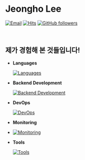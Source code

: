 # Jeongho Lee

[![Email](https://img.shields.io/badge/email-usadev0813@gmail.com-15a3fa?style=flat)](https://github.com/jeonghoHub)
[![Hits](https://hits.seeyoufarm.com/api/count/incr/badge.svg?url=https%3A%2F%2Fgithub.com%2FjeonghoHub%2Fhit-counter&count_bg=%2315A3FA&title_bg=%23555555&icon=&icon_color=%23FFFFFF&title=hits&edge_flat=false)](https://hits.seeyoufarm.com)
[![GitHub followers](https://img.shields.io/github/followers/jeonghoHub?label=Follow&style=social)](https://github.com/jeonghoHub/?tab=follow)

<br>

## 제가 경험해 본 것들입니다!

- **Languages**

  [![Languages](https://skillicons.dev/icons?i=java,js,py)](https://github.com/jeonghoHub)

- **Backend Development**

  [![Backend Development](https://skillicons.dev/icons?i=spring,nodejs,express,mysql,redis&perline=3)](https://github.com/jeonghoHub)

- **DevOps**

  [![DevOps](https://skillicons.dev/icons?i=jenkins,docker,k8s)](https://github.com/jeonghoHub)
  
- **Monitoring**

- [![Monitoring](https://skillicons.dev/icons?i=prometheus,grafana)](https://github.com/jeonghoHub)

- **Tools**

  [![Tools](https://skillicons.dev/icons?i=vscode,idea)](https://github.com/jeonghoHub)

  <br>
